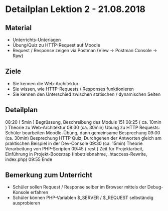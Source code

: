 Detailplan Lektion 2 - 21.08.2018
===========================================

Material
--------

* Unterrichts-Unterlagen
* Übung/Quiz zu HTTP-Request auf Moodle
* Request / Response zeigen via Postman (View -> Postman Console -> Raw)

Ziele
-----

* Sie kennen die Web-Architektur
* Sie wissen, wie HTTP-Requests / Responses funktionieren
* Sie kennen den Unterschied zwischen statischen / dynamischen Seiten

Detailplan
----------

08:20 ( 5min )      Begrüssung, Beschreibung des Moduls 151
08:25 ( ca. 10min ) Theorie zu Web-Architektur
08:30 (ca. 30min)   Übung zu  HTTP Requests: Schüler bearbeiten Moodle-Übung, dann gemeinsame Besprechung
09:00 (ca. 30min)   Besprechung HTTP Quiz, Durchgehen der Antworten gleich am praktischen Beispiel in der Dev-Console
09:30 (ca. 15min)   Theorie Verarbeitung von PHP-Scripten
09:45 ( rest )      Zeit für Projektarbeit, Einführung in Projekt-Bootstrap (Inbetriebnahme, .htaccess-Rewrite, index.php)
09:55 Ende

Bemerkung zum Unterricht
------------------------

* Schüler sollen Request / Response selber im Browser mittels der Debug-Konsole erfahren
* Schüler können PHP-Variablen $_SERVER / $_REQUEST selbständig ausprobieren
